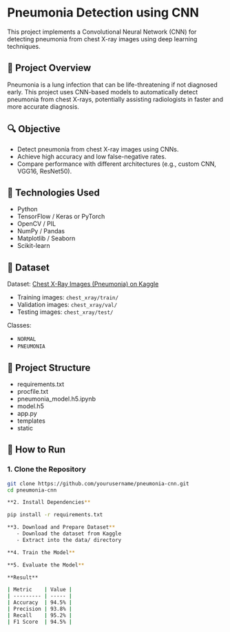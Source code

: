 # Pneumonia Detection using CNN

This project implements a Convolutional Neural Network (CNN) for detecting pneumonia from chest X-ray images using deep learning techniques.

## 📌 Project Overview

Pneumonia is a lung infection that can be life-threatening if not diagnosed early. This project uses CNN-based models to automatically detect pneumonia from chest X-rays, potentially assisting radiologists in faster and more accurate diagnosis.

## 🔍 Objective

- Detect pneumonia from chest X-ray images using CNNs.
- Achieve high accuracy and low false-negative rates.
- Compare performance with different architectures (e.g., custom CNN, VGG16, ResNet50).

## 🧠 Technologies Used

- Python
- TensorFlow / Keras or PyTorch
- OpenCV / PIL
- NumPy / Pandas
- Matplotlib / Seaborn
- Scikit-learn

## 📂 Dataset

Dataset: [Chest X-Ray Images (Pneumonia) on Kaggle](https://www.kaggle.com/paultimothymooney/chest-xray-pneumonia)

- Training images: `chest_xray/train/`
- Validation images: `chest_xray/val/`
- Testing images: `chest_xray/test/`

Classes:
- `NORMAL`
- `PNEUMONIA`

## 🧱 Project Structure

- requirements.txt
- procfile.txt
- pneumonia_model.h5.ipynb
- model.h5
- app.py
- templates
- static


## 🚀 How to Run

### 1. Clone the Repository

```bash
git clone https://github.com/yourusername/pneumonia-cnn.git
cd pneumonia-cnn

**2. Install Dependencies**

pip install -r requirements.txt

**3. Download and Prepare Dataset**
   - Download the dataset from Kaggle
   - Extract into the data/ directory

**4. Train the Model**

**5. Evaluate the Model**

**Result**

| Metric    | Value |
| --------- | ----- |
| Accuracy  | 94.5% |
| Precision | 93.8% |
| Recall    | 95.2% |
| F1 Score  | 94.5% |
